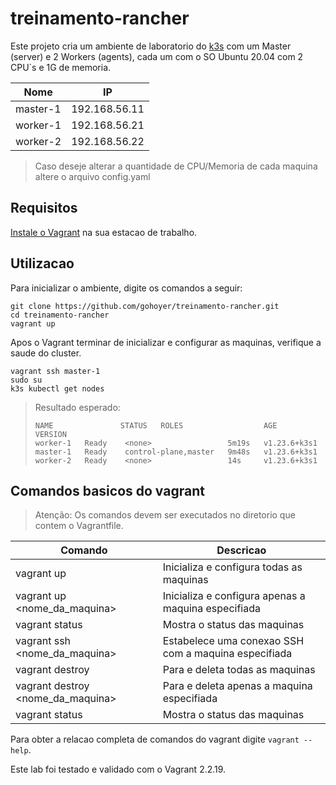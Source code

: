 # treinamento-rancher

Este projeto cria um ambiente de laboratorio do [k3s](https://k3s.io) com um Master (server) e 2 Workers (agents), cada um com o SO  Ubuntu 20.04 com 2 CPU`s e 1G de memoria.

| Nome | IP |
| ---- | -- |
| master-1 | 192.168.56.11 |
| worker-1 | 192.168.56.21 |
| worker-2 | 192.168.56.22 |

> Caso deseje alterar a quantidade de CPU/Memoria de cada maquina altere o arquivo config.yaml

## Requisitos
[Instale o Vagrant](https://www.vagrantup.com/docs/installation) na sua estacao de trabalho.
## Utilizacao
Para inicializar o ambiente, digite os comandos a seguir:
```shell
git clone https://github.com/gohoyer/treinamento-rancher.git
cd treinamento-rancher
vagrant up
```

Apos o Vagrant terminar de inicializar e configurar as maquinas, verifique a saude do cluster.
```shell
vagrant ssh master-1
sudo su
k3s kubectl get nodes
```

>Resultado esperado:
>```shell
>NAME               STATUS   ROLES                  AGE     VERSION
>worker-1   Ready    <none>                 5m19s   v1.23.6+k3s1
>master-1   Ready    control-plane,master   9m48s   v1.23.6+k3s1
>worker-2   Ready    <none>                 14s     v1.23.6+k3s1
>```

## Comandos basicos  do vagrant
> Atenção: Os comandos devem ser executados no diretorio que contem o Vagrantfile.

| Comando | Descricao |
| ------- | --------- |
| vagrant up | Inicializa e configura todas as maquinas |
| vagrant up <nome_da_maquina> | Inicializa e configura apenas a maquina especifiada |
| vagrant status | Mostra o status das maquinas |
| vagrant ssh <nome_da_maquina> | Estabelece uma conexao SSH com a maquina especifiada |
| vagrant destroy | Para e deleta todas as maquinas | 
| vagrant destroy <nome_da_maquina> | Para e deleta apenas a maquina especifiada |
| vagrant status | Mostra o status das maquinas |

Para obter a relacao  completa de comandos do vagrant digite `vagrant --help`.

Este lab foi testado e validado com o Vagrant 2.2.19.